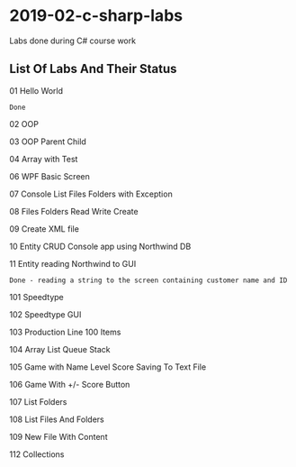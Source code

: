 # 2019-02-c-sharp-labs

Labs done during C# course work

## List Of Labs And Their Status
 
01 Hello World
 
    Done
 
02 OOP

03 OOP Parent Child

04 Array with Test

06 WPF Basic Screen

07 Console List Files Folders with Exception

08 Files Folders Read Write Create

09 Create XML file

10 Entity CRUD Console app using Northwind DB

11 Entity reading Northwind to GUI

	Done - reading a string to the screen containing customer name and ID

101 Speedtype

102 Speedtype GUI

103 Production Line 100 Items

104 Array List Queue Stack

105 Game with Name Level Score Saving To Text File

106 Game With +/- Score Button

107 List Folders

108 List Files And Folders

109 New File With Content

112 Collections